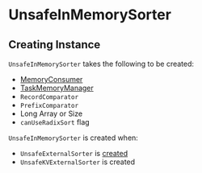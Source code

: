 # UnsafeInMemorySorter

## Creating Instance

`UnsafeInMemorySorter` takes the following to be created:

* <span id="consumer"> [MemoryConsumer](MemoryConsumer.md)
* <span id="memoryManager"> [TaskMemoryManager](TaskMemoryManager.md)
* <span id="recordComparator"> `RecordComparator`
* <span id="prefixComparator"> `PrefixComparator`
* <span id="array"><span id="initialSize"> Long Array or Size
* <span id="canUseRadixSort"> `canUseRadixSort` flag

`UnsafeInMemorySorter` is created when:

* `UnsafeExternalSorter` is [created](UnsafeExternalSorter.md#inMemSorter)
* `UnsafeKVExternalSorter` is created
